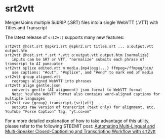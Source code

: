 # srt2vtt
Merges/Joins multiple SubRIP (.SRT) files into a single WebVTT (.VTT) with Titles and Transcript

The latest release of `srt2vtt` supports many new features:

```
srt2vtt @host.srt @spkr1.srt @spkr2.srt titles.srt ... o:output.vtt output.htm
srt2vtt @host.srt *.srt *.vtt o:output.vtt output.htm {normalize}
   inputs can be SRT or VTT, "normalize" submits each phrase of transcript to AI puncuator
srt2vtt splice edited.vtt m:media.{mp4|ogg|...} ffmpeg=/ffmpeg/bin/
   use captions: "#cut", "#splice", and "#end" to mark end of media
srt2vtt group aligned.vtt
   regroups aligned WebVTT into phrases
srt2vtt align gentle.json
   converts gentle (AI alignment) json format to WebVTT format
   Note: YouTube WebVTT format also contains word-aligned captions for multiple languages
srt2vtt raw {group} transcript.{srt|vtt}
   outputs raw version of transcript (text only) for alignment, etc.
YouTube "Force Caption" Tag: "yt:cc=on"  
```

For a more detailed explanation of how to take advantage of this utility, please refer to the following STEEMIT post:
<a href="https://steemit.com/beyondbitcoin/@alexpmorris/automating-multi-lingual-and-multi-speaker-closed-captioning-and-transcripting-workflow-with-srt2vtt">Automating Multi-Lingual and Multi-Speaker Closed-Captioning and Transcripting Workflow with srt2vtt</a>
